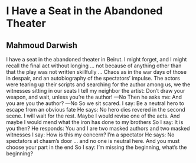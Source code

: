 # I Have a Seat in the Abandoned Theater
## Mahmoud Darwish
I have a seat in the abandoned theater
in Beirut. I might forget, and I might recall
the final act without longing ... not because of anything
other than that the play was not written
skillfully ...
Chaos
as in the war days of those in despair, and an autobiography
of the spectators’ impulse. The actors were tearing up their scripts
and searching for the author among us, we the witnesses
sitting in our seats
I tell my neighbor the artist: Don’t draw your weapon,
and wait, unless you’re the author!
—No
Then he asks me: And you are you the author?
—No
So we sit scared. I say: Be a neutral
hero to escape from an obvious fate
He says: No hero dies revered in the second
scene. I will wait for the rest. Maybe I would
revise one of the acts. And maybe I would mend
what the iron has done to my brothers
So I say: It is you then?
He responds: You and I are two masked authors and two masked
witnesses
I say: How is this my concern? I’m a spectator
He says: No spectators at chasm’s door ... and no
one is neutral here. And you must choose
your part in the end
So I say: I’m missing the beginning, what’s the beginning?